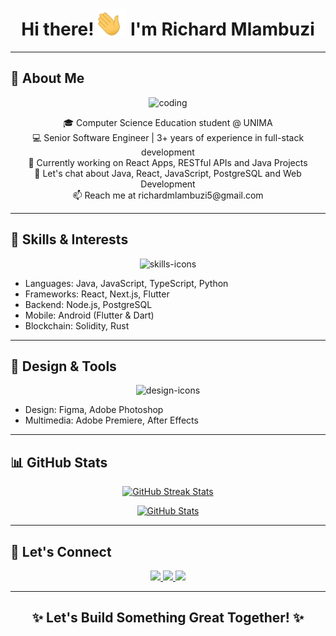 <h1 align="center">Hi there! <img width="45" src="waving_hand.gif" alt="hand" /> I'm Richard Mlambuzi</h1>

---

## 🌟 About Me

<p align="center"><img  alt="coding" width="400" src="https://static.wixstatic.com/media/b313a9_89ebec0c5f384c65a9551f0c1ec18ca9~mv2.gif">  </p>

<p align="center">
  🎓 Computer Science Education student @ UNIMA<br>
  💻 Senior Software Engineer | 3+ years of experience in full-stack development <br>
  🔭 Currently working on React Apps, RESTful APIs and Java Projects <br>
  💬 Let's chat about Java, React, JavaScript, PostgreSQL and Web Development <br>
  📫 Reach me at richardmlambuzi5@gmail.com
</p>

---

## 🚀 Skills & Interests

<p align="center">
  <img src="https://skillicons.dev/icons?i=java,js,ts,react,nextjs,flutter,python,postgresql,solidity,rust,nodejs" alt="skills-icons" />
</p>

- Languages: Java, JavaScript, TypeScript, Python  
- Frameworks: React, Next.js, Flutter  
- Backend: Node.js, PostgreSQL  
- Mobile: Android (Flutter & Dart)  
- Blockchain: Solidity, Rust

---

## 🎨 Design & Tools

<p align="center">
  <img src="https://skillicons.dev/icons?i=figma,photoshop" alt="design-icons" />
</p>

- Design: Figma, Adobe Photoshop  
- Multimedia: Adobe Premiere, After Effects

---

## 📊 GitHub Stats

<p align="center">
  <a href="https://github-readme-streak-stats.herokuapp.com?user=bed-com-29-19&theme=tokyonight_duo">
    <img src="https://github-readme-streak-stats.herokuapp.com?user=bed-com-29-19&theme=tokyonight_duo" alt="GitHub Streak Stats" />
  </a>
</p>

<p align="center">
  <a href="https://github-readme-stats.vercel.app/api?username=bed-com-29-19&count_private=true&show_icons=true&theme=nightowl&include_all_commits=true&langs_count=10">
    <img src="https://github-readme-stats.vercel.app/api?username=bed-com-29-19&count_private=true&show_icons=true&theme=nightowl&include_all_commits=true&langs_count=10" alt="GitHub Stats" />
  </a>
</p>

---

## 🤝 Let's Connect

<p align="center">
  <a href="https://wa.me/265991673436" target="_blank">
    <img src="https://img.shields.io/badge/-WhatsApp-14a800?style=for-the-badge&logo=whatsapp&logoColor=white" />
  </a>
  <a href="https://twitter.com/ahmnouira" target="_blank">
    <img src="https://img.shields.io/badge/-Twitter-1DA1F2?style=for-the-badge&logo=twitter&logoColor=white"/>
  </a>
  <a href="https://www.linkedin.com/in/ahmnouira/" target="_blank">
    <img src="https://img.shields.io/badge/-LinkedIn-0A66C2?style=for-the-badge&logo=linkedin&logoColor=white"/>
  </a>
</p>

---

<h2 align="center">✨ Let's Build Something Great Together! ✨</h2>
